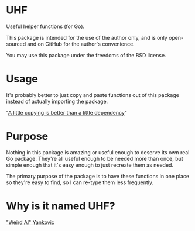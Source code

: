 # UHF

Useful helper functions (for Go).

This package is intended for the use of the author
only, and is only open-sourced and on GitHub for
the author's convenience.

You may use this package under the freedoms of the
BSD license.

# Usage

It's probably better to just copy and paste functions out
of this package instead of actually importing the package.


"[A little copying is better than a little dependency](http://go-proverbs.github.io/)"

# Purpose 

Nothing in this package is amazing or useful enough to deserve its own real Go package.
They're all useful enough to be needed more than once, but simple enough that it's easy
enough to just recreate them as needed.

The primary purpose of the package is to have these functions in one place so they're
easy to find, so I can re-type them less frequently.

# Why is it named UHF?

["Weird Al" Yankovic](http://weirdal.com/)
